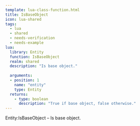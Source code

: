 ```yaml
---
template: lua-class-function.html
title: IsBaseObject
icon: lua-shared
tags:
  - lua
  - shared
  - needs-verification
  - needs-example
lua:
  library: Entity
  function: IsBaseObject
  realm: shared
  description: "Is base object."
  
  arguments:
  - position: 1
    name: "entity"
    type: Entity
  returns:
    - type: boolean
      description: "True if base object, false otherwise."
---
```


<div class="lua__search__keywords">
Entity:IsBaseObject &#x2013; Is base object.
</div>
